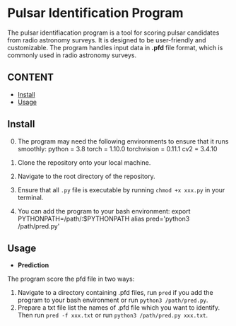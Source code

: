 # Pulsar Identification Program

The pulsar identifiacation program is a tool for scoring pulsar candidates from radio astronomy surveys. It is designed to be user-friendly and customizable. The program handles input data in __.pfd__ file format, which is commonly used in radio astronomy surveys.

## CONTENT
- [Install](#index1)
- [Usage](#index2)

## <span id="index1">Install</span>

0. The program may need the following environments to ensure that it runs smoothly: 
		python = 3.8
		torch = 1.10.0
		torchvision = 0.11.1
		cv2 = 3.4.10

1.  Clone the repository onto your local machine.
   
2.  Navigate to the root directory of the repository.
   
3.  Ensure that all `.py` file is executable by running `chmod +x xxx.py` in your terminal.
   
4. You can add the program to your bash environment:
	export PYTHONPATH=/path/:$PYTHONPATH
	alias pred='python3 /path/pred.py'


## <span id="index2">Usage</span>

- __Prediction__

The program score the pfd file in two ways:
1. Navigate to a directory containing .pfd files, run `pred` if you add the program to your bash environment or run `python3 /path/pred.py`.
2. Prepare a txt file list the names of .pfd file which you want to identify. Then run `pred -f xxx.txt` or run `python3 /path/pred.py xxx.txt`.
